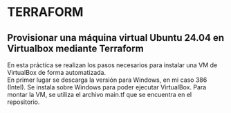 # TERRAFORM
## Provisionar una máquina virtual Ubuntu 24.04 en Virtualbox mediante Terraform
En esta práctica se realizan los pasos necesarios para instalar una VM de VirtualBox de forma automatizada. \
En primer lugar se descarga la versión para Windows, en mi caso 386 (Intel). Se instala sobre Windows para poder ejecutar VirtualBox.
Para montar la VM, se utiliza el archivo main.tf que se encuentra en el repositorio.

